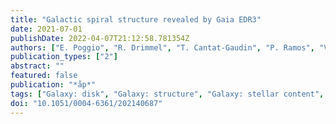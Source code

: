 ```yaml
---
title: "Galactic spiral structure revealed by Gaia EDR3"
date: 2021-07-01
publishDate: 2022-04-07T21:12:58.781354Z
authors: ["E. Poggio", "R. Drimmel", "T. Cantat-Gaudin", "P. Ramos", "V. Ripepi", "E. Zari", "R. Andrae", "R. Blomme", "L. Chemin", "G. Clementini", "F. Figueras", "M. Fouesneau", "Y. Frémat", "A. Lobel", "D.~J. Marshall", "T. Muraveva", "M. Romero-Gómez"]
publication_types: ["2"]
abstract: ""
featured: false
publication: "*åp*"
tags: ["Galaxy: disk", "Galaxy: structure", "Galaxy: stellar content", "Astrophysics - Astrophysics of Galaxies"]
doi: "10.1051/0004-6361/202140687"
---
```


